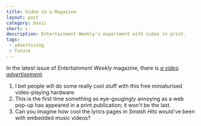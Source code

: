 ```yaml
---
title: Video in a Magazine
layout: post
category: basic
short: v
description: Entertainment Weekly's experiment with video in print.
tags:
 - advertising
 - future
---
```

In the latest issue of _Entertainment Weekly_ magazine, there is _[a video advertisement](http://www.wired.com/epicenter/2009/08/cbs-embeds-a-video-playing-ad-in-a-print-magazine/)_.

1. I bet people will do some really cool stuff with this free miniaturised video-playing hardware.
2. This is the first time something as eye-gougingly annoying as a web pop-up has appeared in a print publication; it won't be the last.
3. Can you imagine how cool the lyrics pages in _Smash Hits_ would've been with embedded music videos?